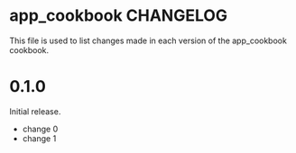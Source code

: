# app_cookbook CHANGELOG

This file is used to list changes made in each version of the app_cookbook cookbook.

# 0.1.0

Initial release.

- change 0
- change 1

